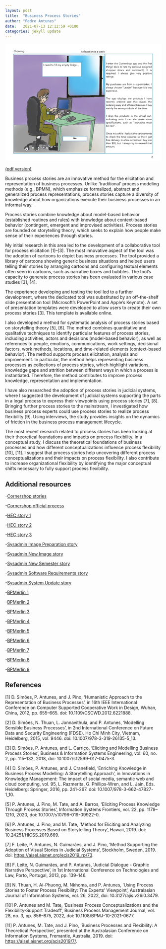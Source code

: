 ```yaml
---
layout: post
title:  "Business Process Stories"
author: "Pedro Antunes"
date:   2021-07-13 12:12:59 +0100
categories: jekyll update
---
```


![figure](/assets/img/process-story.jpg)

[(pdf version)](/assets/pdf/process-stories.pdf)

Business process stories are an innovative method for the elicitation and representation of business processes. Unlike ‘traditional’ process modeling methods (e.g., BPMN), which emphasize formalized, abstract and generalized process representations, process stories capture a diversity of knowledge about how organizations execute their business processes in an informal way.

Process stories combine knowledge about model-based behavior (established routines and rules) with knowledge about context-based behavior (contingent, emergent and improvised activities). Process stories are founded on storytelling theory, which seeks to explain how people make sense of their experiences through stories.

My initial research in this area led to the development of a collaborative tool for process elicitation [1]–[3]. The most innovative aspect of the tool was the adoption of cartoons to depict business processes. The tool provided a library of cartoons showing generic business situations and helped users telling their stories by arranging cartoons and configuring textual elements often seen in cartoons, such as narrative boxes and bubbles. The tool’s capacity to generate process stories has been evaluated in various case studies [3], [4].

The experience developing and testing the tool led to a further development, where the dedicated tool was substituted by an off-the-shelf slide presentation tool (Microsoft’s PowerPoint and Apple’s Keynote). A set of presentation templates were developed to allow users to create their own process stories [3]. This template is available online.

I also developed a method for systematic analysis of process stories based on storytelling theory [5], [6]. The method combines quantitative and qualitative techniques to identify particular features of process stories, including activities, actors and decisions (model-based behavior), as well as references to people, emotions, communications, work settings, decisional factors, work methods, locations, and time-related elements (context-based behavior). The method supports process elicitation, analysis and improvement. In particular, the method helps representing business processes as collections of process stories, which highlight variations, knowledge gaps and attrition between different ways in which a process is instantiated. Therefore, the method contributes to improve process knowledge, representation and implementation.

I have also researched the adoption of process stories in judicial systems, where I suggested the development of judicial systems supporting the parts in a legal process to express their viewpoints using process stories [7], [8].
Bringing further process stories to the mainstream, I investigated how business process experts could use process stories to realize process flexibility [9]. Using interviews, the study provides insights on the dynamics of friction in the business process management lifecycle.

The most recent research related to process stories has been looking at their theoretical foundations and impacts on process flexibility. In a conceptual study, I discuss the theoretical foundations of business processes and how different conceptualizations influence process flexibility [10], [11]. I suggest that process stories help uncovering different process conceptualizations and their impacts on process flexibility. I also contribute to increase organizational flexibility by identifying the major conceptual shifts necessary to fully support process flexibility.

Additional resources
--------------------

-[Cornershop stories](/assets/pdf/cornershop-stories.pdf)

-[Cornershop official process](/assets/pdf/cornershop-official.pdf)

-[HEC story 1](/assets/pdf/HEC01.pdf)

-[HEC story 2](/assets/pdf/HEC02.pdf)

-[HEC story 3](/assets/pdf/HEC03.pdf)

-[Sysadmin Image Preparation story](/assets/pdf/sysadmin-image-preparation.pdf)

-[Sysadmin New Image story](/assets/pdf/sysadmin-new-image.pdf)

-[Sysadmin New Semester story](/assets/pdf/sysadmin-new-semester.pdf)

-[Sysadmin Software Requirements story](/assets/pdf/sysadmin-software-requirements.pdf)

-[Sysadmin System Update story](/assets/pdf/sysadmin-system-update.pdf)

-[BPMerlin 1](/assets/pdf/bpmerlin-atualizacao.pdf)

-[BPMerlin 2](/assets/pdf/bpmerlin-historias-admin-1.pdf)

-[BPMerlin 3](/assets/pdf/bpmerlin-historias-admin-2.pdf)

-[BPMerlin 4](/assets/pdf/bpmerlin-nova-imagem.pdf)

-[BPMerlin 5](/assets/pdf/bpmerlin-novo-semestre.pdf)

-[BPMerlin 6](/assets/pdf/bpmerlin-preparacao-semestral.pdf)

-[BPMerlin 7](/assets/pdf/bpmerlin-preparation.pdf)

-[BPMerlin 8](/assets/pdf/bpmerlin-preparation-2.pdf)

-[BPMerlin 9](/assets/pdf/bpmerlin-requisitos.pdf)


References
----------

[1]	D. Simões, P. Antunes, and J. Pino, ‘Humanistic Approach to the Representation of Business Processes’, in 16th IEEE International Conference on Computer Supported Cooperative Work in Design, Wuhan, China, 2012, pp. 655–665. doi: 10.1109/CSCWD.2012.6221888.

[2]	D. Simões, N. Thuan, L. Jonnavithula, and P. Antunes, ‘Modelling Sensible Business Processes’, in 2nd International Conference on Future Data and Security Engineering (FDSE). Ho Chi Minh City, Vietnam, Heidelberg, 2015, vol. 9446. doi: 10.1007/978-3-319-26135-5_13.

[3]	D. Simões, P. Antunes, and L. Carriço, ‘Eliciting and Modelling Business Process Stories’, Business & Information Systems Engineering, vol. 60, no. 2, pp. 115–132, 2018, doi: 10.1007/s12599-017-0475-3.

[4]	D. Simões, P. Antunes, and J. Cranefield, ‘Enriching Knowledge in Business Process Modelling: A Storytelling Approach’, in Innovations in Knowledge Management: The impact of social media, semantic web and cloud computing, vol. 95, L. Razmerita, G. Phillips-Wren, and L. Jain, Eds. Heidelberg: Springer, 2016, pp. 241–267. doi: 10.1007/978-3-662-47827-1_10.

[5]	P. Antunes, J. Pino, M. Tate, and A. Barros, ‘Eliciting Process Knowledge Through Process Stories’, Information Systems Frontiers, vol. 22, pp. 1179–1210, 2020, doi: 10.1007/s10796-019-09922-0.

[6]	P. Antunes, J. Pino, and M. Tate, ‘Method for Eliciting and Analyzing Business Processes Based on Storytelling Theory’, Hawaii, 2019. doi: 10.24251/HICSS.2019.669.

[7]	F. Leite, P. Antunes, N. Guimarães, and J. Pino, ‘Method Supporting the Adoption of Visual Stories in Judicial Systems’, Stockholm, Sweden, 2019. doi: https://aisel.aisnet.org/ecis2019_rp/73.

[8]	F. Leite, N. Guimarães, and P. Antunes, ‘Judicial Dialogue - Graphic Narrative Perspective’, in 1st International Conference on Technologies and Law, Porto, Portugal, 2013, pp. 139–146.

[9]	N. Thuan, H. Ai-Phuong, M. Nkhoma, and P. Antunes, ‘Using Process Stories to Foster Process Flexibility: The Experts’ Viewpoint’, Australasian Journal of Information Systems, vol. 26, 2022, doi: 10.3127/ajis.v26i0.3479.

[10]	P. Antunes and M. Tate, ‘Business Process Conceptualizations and the Flexibility-Support Tradeoff’, Business Process Management Journal, vol. 28, no. 3, pp. 856–875, 2022, doi: 10.1108/BPMJ-10-2021-0677.

[11]	P. Antunes, M. Tate, and J. Pino, ‘Business Processes and Flexibility: A Theoretical Perspective’, presented at the Australasian Conference on Information Systems, Fremantle, Australia, 2019. doi: https://aisel.aisnet.org/acis2019/7/.
